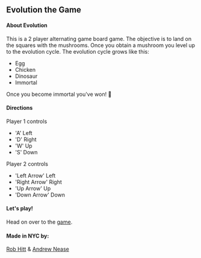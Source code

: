 ## Evolution the Game

#### About Evolution

This is a 2 player alternating game board game.  The objective is to land on the squares with the mushrooms. Once you obtain a mushroom you level up to the evolution cycle.  The evolution cycle grows like this:
- Egg
- Chicken
- Dinosaur
- Immortal

Once you become immortal you've won! :tada:

#### Directions

Player 1 controls
- 'A' Left
- 'D' Right
- 'W' Up
- 'S' Down

Player 2 controls
- 'Left Arrow' Left
- 'Right Arrow' Right
- 'Up Arrow' Up
- 'Down Arrow' Down


#### Let's play!

Head on over to the [game](https://robhitt.github.io/evolution/).


#### Made in NYC by:

[Rob Hitt](http://www.dontfeartherepo.com) &
[Andrew Nease](http://www.aplacetoputcode.com)

